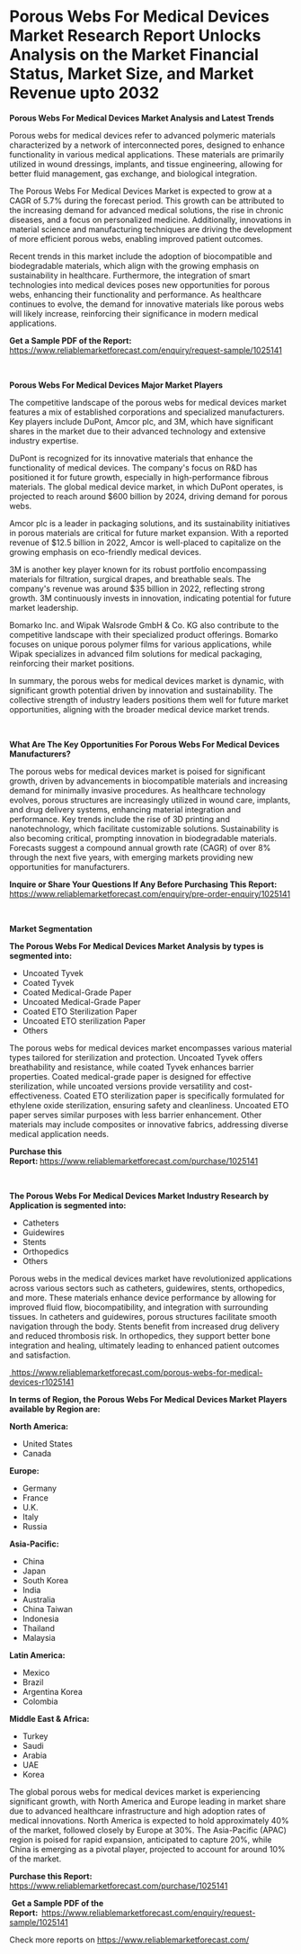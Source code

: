 <p><h1>Porous Webs For Medical Devices Market Research Report Unlocks Analysis on the Market Financial Status, Market Size, and Market Revenue upto 2032</h1></p><p><strong>Porous Webs For Medical Devices Market Analysis and Latest Trends</strong></p>
<p><p>Porous webs for medical devices refer to advanced polymeric materials characterized by a network of interconnected pores, designed to enhance functionality in various medical applications. These materials are primarily utilized in wound dressings, implants, and tissue engineering, allowing for better fluid management, gas exchange, and biological integration. </p><p>The Porous Webs For Medical Devices Market is expected to grow at a CAGR of 5.7% during the forecast period. This growth can be attributed to the increasing demand for advanced medical solutions, the rise in chronic diseases, and a focus on personalized medicine. Additionally, innovations in material science and manufacturing techniques are driving the development of more efficient porous webs, enabling improved patient outcomes.</p><p>Recent trends in this market include the adoption of biocompatible and biodegradable materials, which align with the growing emphasis on sustainability in healthcare. Furthermore, the integration of smart technologies into medical devices poses new opportunities for porous webs, enhancing their functionality and performance. As healthcare continues to evolve, the demand for innovative materials like porous webs will likely increase, reinforcing their significance in modern medical applications.</p></p>
<p><strong>Get a Sample PDF of the Report:&nbsp;</strong> <a href="https://www.reliablemarketforecast.com/enquiry/request-sample/1025141?utm_campaign=2875&utm_medium=2&utm_source=Github&utm_content=ia&utm_term=07032025&utm_id=porous-webs-for-medical-devices">https://www.reliablemarketforecast.com/enquiry/request-sample/1025141</a></p>
<p>&nbsp;</p>
<p><strong>Porous Webs For Medical Devices Major Market Players</strong></p>
<p><p>The competitive landscape of the porous webs for medical devices market features a mix of established corporations and specialized manufacturers. Key players include DuPont, Amcor plc, and 3M, which have significant shares in the market due to their advanced technology and extensive industry expertise.</p><p>DuPont is recognized for its innovative materials that enhance the functionality of medical devices. The company's focus on R&D has positioned it for future growth, especially in high-performance fibrous materials. The global medical device market, in which DuPont operates, is projected to reach around $600 billion by 2024, driving demand for porous webs.</p><p>Amcor plc is a leader in packaging solutions, and its sustainability initiatives in porous materials are critical for future market expansion. With a reported revenue of $12.5 billion in 2022, Amcor is well-placed to capitalize on the growing emphasis on eco-friendly medical devices.</p><p>3M is another key player known for its robust portfolio encompassing materials for filtration, surgical drapes, and breathable seals. The company's revenue was around $35 billion in 2022, reflecting strong growth. 3M continuously invests in innovation, indicating potential for future market leadership.</p><p>Bomarko Inc. and Wipak Walsrode GmbH & Co. KG also contribute to the competitive landscape with their specialized product offerings. Bomarko focuses on unique porous polymer films for various applications, while Wipak specializes in advanced film solutions for medical packaging, reinforcing their market positions.</p><p>In summary, the porous webs for medical devices market is dynamic, with significant growth potential driven by innovation and sustainability. The collective strength of industry leaders positions them well for future market opportunities, aligning with the broader medical device market trends.</p></p>
<p>&nbsp;</p>
<p><strong>What Are The Key Opportunities For Porous Webs For Medical Devices Manufacturers?</strong></p>
<p><p>The porous webs for medical devices market is poised for significant growth, driven by advancements in biocompatible materials and increasing demand for minimally invasive procedures. As healthcare technology evolves, porous structures are increasingly utilized in wound care, implants, and drug delivery systems, enhancing material integration and performance. Key trends include the rise of 3D printing and nanotechnology, which facilitate customizable solutions. Sustainability is also becoming critical, prompting innovation in biodegradable materials. Forecasts suggest a compound annual growth rate (CAGR) of over 8% through the next five years, with emerging markets providing new opportunities for manufacturers.</p></p>
<p><strong>Inquire or Share Your Questions If Any Before Purchasing This Report:</strong> <a href="https://www.reliablemarketforecast.com/enquiry/pre-order-enquiry/1025141?utm_campaign=2875&utm_medium=2&utm_source=Github&utm_content=ia&utm_term=07032025&utm_id=porous-webs-for-medical-devices">https://www.reliablemarketforecast.com/enquiry/pre-order-enquiry/1025141</a></p>
<p>&nbsp;</p>
<p><strong>Market Segmentation</strong></p>
<p><strong>The Porous Webs For Medical Devices Market Analysis by types is segmented into:</strong></p>
<p><ul><li>Uncoated Tyvek</li><li>Coated Tyvek</li><li>Coated Medical-Grade Paper</li><li>Uncoated Medical-Grade Paper</li><li>Coated ETO Sterilization Paper</li><li>Uncoated ETO sterilization Paper</li><li>Others</li></ul></p>
<p><p>The porous webs for medical devices market encompasses various material types tailored for sterilization and protection. Uncoated Tyvek offers breathability and resistance, while coated Tyvek enhances barrier properties. Coated medical-grade paper is designed for effective sterilization, while uncoated versions provide versatility and cost-effectiveness. Coated ETO sterilization paper is specifically formulated for ethylene oxide sterilization, ensuring safety and cleanliness. Uncoated ETO paper serves similar purposes with less barrier enhancement. Other materials may include composites or innovative fabrics, addressing diverse medical application needs.</p></p>
<p><strong>Purchase this Report:&nbsp;</strong><a href="https://www.reliablemarketforecast.com/purchase/1025141?utm_campaign=2875&utm_medium=2&utm_source=Github&utm_content=ia&utm_term=07032025&utm_id=porous-webs-for-medical-devices">https://www.reliablemarketforecast.com/purchase/1025141</a></p>
<p>&nbsp;</p>
<p><strong>The Porous Webs For Medical Devices Market Industry Research by Application is segmented into:</strong></p>
<p><ul><li>Catheters</li><li>Guidewires</li><li>Stents</li><li>Orthopedics</li><li>Others</li></ul></p>
<p><p>Porous webs in the medical devices market have revolutionized applications across various sectors such as catheters, guidewires, stents, orthopedics, and more. These materials enhance device performance by allowing for improved fluid flow, biocompatibility, and integration with surrounding tissues. In catheters and guidewires, porous structures facilitate smooth navigation through the body. Stents benefit from increased drug delivery and reduced thrombosis risk. In orthopedics, they support better bone integration and healing, ultimately leading to enhanced patient outcomes and satisfaction.</p></p>
<p><a href="https://www.reliablemarketforecast.com/porous-webs-for-medical-devices-r1025141?utm_campaign=2875&utm_medium=2&utm_source=Github&utm_content=ia&utm_term=07032025&utm_id=porous-webs-for-medical-devices">&nbsp;https://www.reliablemarketforecast.com/porous-webs-for-medical-devices-r1025141</a></p>
<p><strong>In terms of Region, the Porous Webs For Medical Devices Market Players available by Region are:</strong></p>
<p>
    <p> <strong> North America: </strong>
        <ul>
            <li>United States</li>
            <li>Canada</li>
        </ul>
        </p> 
    <p> <strong> Europe: </strong>
        <ul>
            <li>Germany</li>
            <li>France</li>
            <li>U.K.</li>
            <li>Italy</li>
            <li>Russia</li>
        </ul>
        </p> 
    <p> <strong> Asia-Pacific: </strong>
        <ul>
            <li>China</li>
            <li>Japan</li>
            <li>South Korea</li>
            <li>India</li>
            <li>Australia</li>
            <li>China Taiwan</li>
            <li>Indonesia</li>
            <li>Thailand</li>
            <li>Malaysia</li>
        </ul>
        </p> 
    <p> <strong> Latin America: </strong>
        <ul>
            <li>Mexico</li>
            <li>Brazil</li>
            <li>Argentina Korea</li>
            <li>Colombia</li>
        </ul>
        </p> 
    <p> <strong> Middle East & Africa: </strong>
        <ul>
            <li>Turkey</li>
            <li>Saudi</li>
            <li>Arabia</li>
            <li>UAE</li>
            <li>Korea</li>
        </ul>
    </p>
    </p>
<p><p>The global porous webs for medical devices market is experiencing significant growth, with North America and Europe leading in market share due to advanced healthcare infrastructure and high adoption rates of medical innovations. North America is expected to hold approximately 40% of the market, followed closely by Europe at 30%. The Asia-Pacific (APAC) region is poised for rapid expansion, anticipated to capture 20%, while China is emerging as a pivotal player, projected to account for around 10% of the market.</p></p>
<p><strong>Purchase this Report: </strong><a href="https://www.reliablemarketforecast.com/purchase/1025141?utm_campaign=2875&utm_medium=2&utm_source=Github&utm_content=ia&utm_term=07032025&utm_id=porous-webs-for-medical-devices">https://www.reliablemarketforecast.com/purchase/1025141</a></p>
<p>&nbsp;<strong>Get a Sample PDF of the Report:&nbsp;&nbsp;</strong><a href="https://www.reliablemarketforecast.com/enquiry/request-sample/1025141?utm_campaign=2875&utm_medium=2&utm_source=Github&utm_content=ia&utm_term=07032025&utm_id=porous-webs-for-medical-devices">https://www.reliablemarketforecast.com/enquiry/request-sample/1025141</a></p>
<p><strong></strong></p>
<p>Check more reports on <a href="https://www.reliablemarketforecast.com/?utm_campaign=2875&utm_medium=2&utm_source=Github&utm_content=ia&utm_term=07032025&utm_id=porous-webs-for-medical-devices">https://www.reliablemarketforecast.com/</a></p>